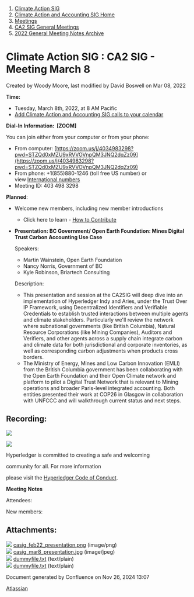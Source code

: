 1. [Climate Action SIG](index.html)
2. [Climate Action and Accounting SIG Home](Climate-Action-and-Accounting-SIG-Home_19005445.html)
3. [Meetings](Meetings_19005583.html)
4. [CA2 SIG General Meetings](CA2-SIG-General-Meetings_19006785.html)
5. [2022 General Meeting Notes Archive](2022-General-Meeting-Notes-Archive_19008715.html)

# Climate Action SIG : CA2 SIG - Meeting March 8

Created by Woody Moore, last modified by David Boswell on Mar 08, 2022

**Time:**

- Tuesday, March 8th, 2022, at 8 AM Pacific
- [Add Climate Action and Accounting SIG calls to your calendar](https://lists.hyperledger.org/g/climate-sig/ics/invite.ics?repeatid=24572)

**Dial-In Information:  \[ZOOM]**

You can join either from your computer or from your phone:

- From computer: [https://zoom.us/j/4034983298?pwd=STZQd0xMZU9xRVVOVnpQM3JNQ2dqZz09](https://zoom.us/j/4034983298?pwd=STZQd0xMZU9xRVVOVnpQM3JNQ2dqZz09)
- From phone: +1(855)880-1246 (toll free US number) or view [International numbers](https://zoom.us/u/bAaJoyznp)
- Meeting ID: 403 498 3298

**Planned**:

- Welcome new members, including new member introductions
  
  - Click here to learn - [How to Contribute](How-to-Contribute_19006806.html)
- **Presentation: BC Government/ Open Earth Foundation: Mines Digital Trust Carbon Accounting Use Case**
  
  Speakers:
  
  - Martin Wainstein, Open Earth Foundation
  - Nancy Norris, Government of BC
  - Kyle Robinson, Briartech Consulting
  
  Description:  
  
  - This presentation and session at the CA2SIG will deep dive into an implementation of Hyperledger Indy and Aries, under the Trust Over IP Framework, using Decentralized Identifiers and Verifiable Credentials to establish trusted interactions between multiple agents and climate stakeholders. Particularly we'll review the network where subnational governments (like British Columbia), Natural Resource Corporations (like Mining Companies), Auditors and Verifiers, and other agents across a supply chain integrate carbon and climate data for both jurisdictional and corporate inventories, as well as corresponding carbon adjustments when products cross borders.
  - The Ministry of Energy, Mines and Low Carbon Innovation (EMLI) from the British Columbia government has been collaborating with the Open Earth Foundation and their Open Climate network and platform to pilot a Digital Trust Network that is relevant to Mining operations and broader Paris-level integrated accounting. Both entities presented their work at COP26 in Glasgow in collaboration with UNFCCC and will walkthrough current status and next steps.

## **Recording:**

![](https://wiki.hyperledger.org/download/attachments/29034696/Antitrustnotice.png?version=1&modificationDate=1581695654000&api=v2)

![](https://wiki.hyperledger.org/download/attachments/2392771/welcome.png?version=2&modificationDate=1572450107000&api=v2)

Hyperledger is committed to creating a safe and welcoming

community for all. For more information

please visit the [Hyperledger Code of Conduct](https://lf-hyperledger.atlassian.net/wiki/spaces/HYP/pages/19595281/Hyperledger+Code+of+Conduct).

**Meeting Notes**

Attendees: 

New members:

## Attachments:

![](images/icons/bullet_blue.gif) [casig\_feb22\_presentation.png](attachments/19008859/19008860.png) (image/png)  
![](images/icons/bullet_blue.gif) [casig\_mar8\_presentation.jpg](attachments/19008859/19008864.jpg) (image/jpeg)  
![](images/icons/bullet_blue.gif) [dummyfile.txt](attachments/19008859/19008861.txt) (text/plain)  
![](images/icons/bullet_blue.gif) [dummyfile.txt](attachments/19008859/19008862.txt) (text/plain)

Document generated by Confluence on Nov 26, 2024 13:07

[Atlassian](http://www.atlassian.com/)
